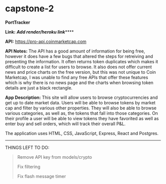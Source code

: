 # capstone-2

**PortTracker**

**Link:** 
***Add render/heroku link*******

**API:** 
https://pro-api.coinmarketcap.com

**API Notes:** 
The API has a good amount of information for being free, however it does have a few bugs that altered the steps for retreiving and presenting the information. It often returns token duplicates which makes it difficult to create a list for users to browse. It also does not offer current news and price charts on the free version, but this was not unique to Coin Marketcap, I was unable to find any free APIs that offer these features which is why there is no news page and the charts when browsing token details are just a black rectangle.

**App Description:** 
This site will allow users to browse cryptocurrencies and get up to date market data. Users will be able to browse tokens by market cap and filter by various other properties. They will also be able to browse various categories, as well as, the tokens that fall into those categories. On their profile a user will be able to view tokens they have favorited as well as enter buy and sell orders, which will track their overall P&L.

The application uses HTML, CSS, JavaScript, Express, React and Postgres.



************
THINGS LEFT TO DO:
> Remove API key from models/crypto
> 
> Fix filtering
> 
> Fix flash message timer